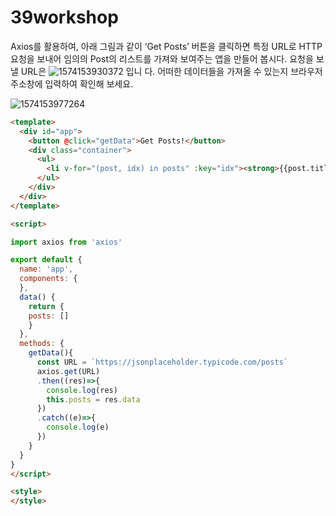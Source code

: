 # 39workshop

Axios를 활용하여, 아래 그림과 같이 ‘Get Posts’ 버튼을 클릭하면 특정 URL로 HTTP
요청을 보내어 임의의 Post의 리스트를 가져와 보여주는 앱을 만들어 봅시다.
요청을 보낼 URL은 ![1574153930372](39workshop.assets/1574153930372.png) 입니
다. 어떠한 데이터들을 가져올 수 있는지 브라우저 주소창에 입력하여 확인해 보세요.

![1574153977264](39workshop.assets/1574153977264.png)

```html
<template>
  <div id="app">
    <button @click="getData">Get Posts!</button>
    <div class="container">
      <ul>
        <li v-for="(post, idx) in posts" :key="idx"><strong>{{post.title}}</strong> - {{post.body}}</li>
      </ul>
    </div>
  </div>
</template>

<script>

import axios from 'axios'

export default {
  name: 'app',
  components: {
  },
  data() {
    return {
    posts: []
    }
  },
  methods: {
    getData(){
      const URL = `https://jsonplaceholder.typicode.com/posts`
      axios.get(URL)
      .then((res)=>{
        console.log(res)
        this.posts = res.data
      })
      .catch((e)=>{
        console.log(e)
      })
    }
  }
}
</script>

<style>
</style>
```